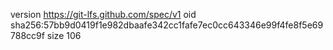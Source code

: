 version https://git-lfs.github.com/spec/v1
oid sha256:57bb9d0419f1e982dbaafe342cc1fafe7ec0cc643346e99f4fe8f5e69788cc9f
size 106
